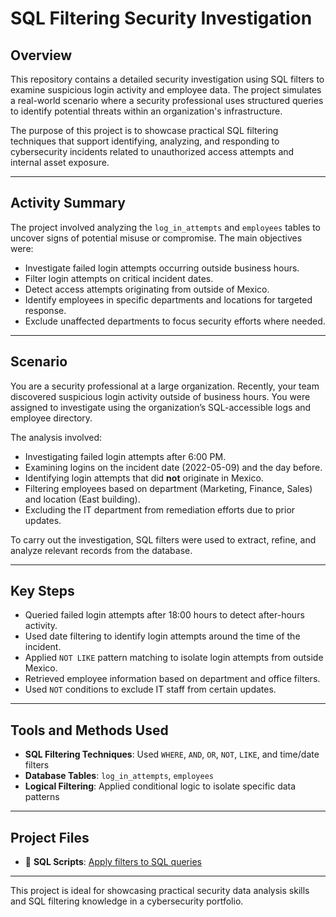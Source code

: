 # SQL Filtering Security Investigation

## Overview

This repository contains a detailed security investigation using SQL filters to examine suspicious login activity and employee data. The project simulates a real-world scenario where a security professional uses structured queries to identify potential threats within an organization's infrastructure.

The purpose of this project is to showcase practical SQL filtering techniques that support identifying, analyzing, and responding to cybersecurity incidents related to unauthorized access attempts and internal asset exposure.

---

## Activity Summary

The project involved analyzing the `log_in_attempts` and `employees` tables to uncover signs of potential misuse or compromise. The main objectives were:

- Investigate failed login attempts occurring outside business hours.
- Filter login attempts on critical incident dates.
- Detect access attempts originating from outside of Mexico.
- Identify employees in specific departments and locations for targeted response.
- Exclude unaffected departments to focus security efforts where needed.

---

## Scenario

You are a security professional at a large organization. Recently, your team discovered suspicious login activity outside of business hours. You were assigned to investigate using the organization’s SQL-accessible logs and employee directory.

The analysis involved:
- Investigating failed login attempts after 6:00 PM.
- Examining logins on the incident date (2022-05-09) and the day before.
- Identifying login attempts that did **not** originate in Mexico.
- Filtering employees based on department (Marketing, Finance, Sales) and location (East building).
- Excluding the IT department from remediation efforts due to prior updates.

To carry out the investigation, SQL filters were used to extract, refine, and analyze relevant records from the database.

---

## Key Steps

- Queried failed login attempts after 18:00 hours to detect after-hours activity.
- Used date filtering to identify login attempts around the time of the incident.
- Applied `NOT LIKE` pattern matching to isolate login attempts from outside Mexico.
- Retrieved employee information based on department and office filters.
- Used `NOT` conditions to exclude IT staff from certain updates.

---

## Tools and Methods Used

- **SQL Filtering Techniques**: Used `WHERE`, `AND`, `OR`, `NOT`, `LIKE`, and time/date filters
- **Database Tables**: `log_in_attempts`, `employees`
- **Logical Filtering**: Applied conditional logic to isolate specific data patterns

---

## Project Files

- 🧠 **SQL Scripts**: [Apply filters to SQL queries](./Apply%20filters%20to%20SQL%20queries.pdf)

---

This project is ideal for showcasing practical security data analysis skills and SQL filtering knowledge in a cybersecurity portfolio.
